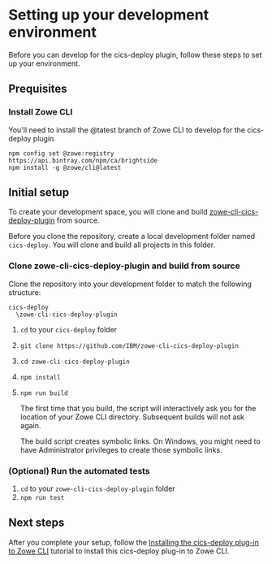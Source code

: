 # Setting up your development environment
Before you can develop for the cics-deploy plugin, follow these steps to set up your environment.

## Prequisites
### Install Zowe CLI
You'll need to install the @tatest branch of Zowe CLI to develop for the cics-deploy plugin.

```
npm config set @zowe:registry https://api.bintray.com/npm/ca/brightside
npm install -g @zowe/cli@latest
```

## Initial setup 
To create your development space, you will clone and build [zowe-cli-cics-deploy-plugin]() from source.

Before you clone the repository, create a local development folder named `cics-deploy`. You will clone and build all projects in this folder.

### Clone zowe-cli-cics-deploy-plugin and build from source
Clone the repository into your development folder to match the following structure:
```
cics-deploy
  \zowe-cli-cics-deploy-plugin
```

1. `cd` to your `cics-deploy` folder
2. `git clone https://github.com/IBM/zowe-cli-cics-deploy-plugin`
3. `cd zowe-cli-cics-deploy-plugin`
4. `npm install`
5. `npm run build`

    The first time that you build, the script will interactively ask you for the location of your Zowe CLI directory. Subsequent builds will not ask again.
    
    The build script creates symbolic links. On Windows, you might need to have Administrator privileges to create those symbolic links.

### (Optional) Run the automated tests

1. `cd` to your `zowe-cli-cics-deploy-plugin` folder
2. `npm run test`

## Next steps
After you complete your setup, follow the [Installing the cics-deploy plug-in to Zowe CLI](./cics-deploy/CICSDeployPlugin.md) tutorial to install this cics-deploy plug-in to Zowe CLI.
